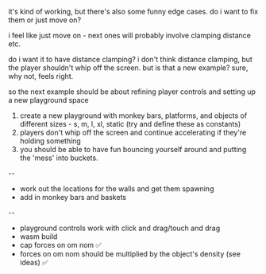 it's kind of working, but there's also some funny edge cases.  do i want to fix them or just move on?

i feel like just move on - next ones will probably involve clamping distance etc.

do i want it to have distance clamping?  i don't think distance clamping, but the player shouldn't whip off the screen.  but is that a new example?  sure, why not, feels right.

so the next example should be about refining player controls and setting up a new playground space

1. create a new playground with monkey bars, platforms, and objects of different sizes - s, m, l, xl, static (try and define these as constants)
2. players don't whip off the screen and continue accelerating if they're holding something
3. you should be able to have fun bouncing yourself around and putting the 'mess' into buckets.

--

* work out the locations for the walls and get them spawning
* add in monkey bars and baskets

--

* playground controls work with click and drag/touch and drag
* wasm build
* cap forces on om nom ✅
* forces on om nom should be multiplied by the object's density (see ideas) ✅
